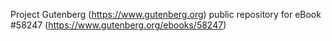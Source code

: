 Project Gutenberg (https://www.gutenberg.org) public repository for
eBook #58247 (https://www.gutenberg.org/ebooks/58247)
